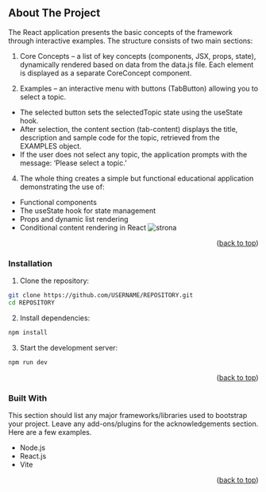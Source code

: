 <a id="readme-top"></a>
## About The Project

The React application presents the basic concepts of the framework through interactive examples. The structure consists of two main sections:

1.  Core Concepts – a list of key concepts (components, JSX, props, state), dynamically rendered based on data from the data.js file. Each element is displayed as a separate CoreConcept component.

2.  Examples – an interactive menu with buttons (TabButton) allowing you to select a topic.
   * The selected button sets the selectedTopic state using the useState hook.
   * After selection, the content section (tab-content) displays the title, description and sample code for the topic, retrieved from the EXAMPLES object.
   * If the user does not select any topic, the application prompts with the message: ‘Please select a topic.’
4.  The whole thing creates a simple but functional educational application demonstrating the use of:

* Functional components
* The useState hook for state management
* Props and dynamic list rendering
* Conditional content rendering in React
![strona](.src/assets/github/start.png)
<p align="right">(<a href="#readme-top">back to top</a>)</p>

### Installation

1.  Clone the repository:
```bash
git clone https://github.com/USERNAME/REPOSITORY.git
cd REPOSITORY
```
2.  Install dependencies:
```bash
npm install
```
3.  Start the development server:
```bash
npm run dev
```
<p align="right">(<a href="#readme-top">back to top</a>)</p>

### Built With

This section should list any major frameworks/libraries used to bootstrap your project. Leave any add-ons/plugins for the acknowledgements section. Here are a few examples.

* Node.js
* React.js
* Vite

<p align="right">(<a href="#readme-top">back to top</a>)</p>
